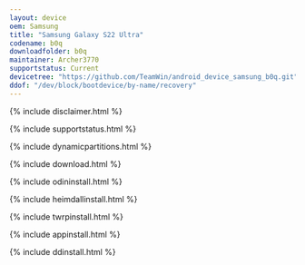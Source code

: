 ```yaml
---
layout: device
oem: Samsung
title: "Samsung Galaxy S22 Ultra"
codename: b0q
downloadfolder: b0q
maintainer: Archer3770
supportstatus: Current
devicetree: "https://github.com/TeamWin/android_device_samsung_b0q.git"
ddof: "/dev/block/bootdevice/by-name/recovery"
---
```


{% include disclaimer.html %}

{% include supportstatus.html %}

{% include dynamicpartitions.html %}

{% include download.html %}

{% include odininstall.html %}

{% include heimdallinstall.html %}

{% include twrpinstall.html %}

{% include appinstall.html %}

{% include ddinstall.html %}
